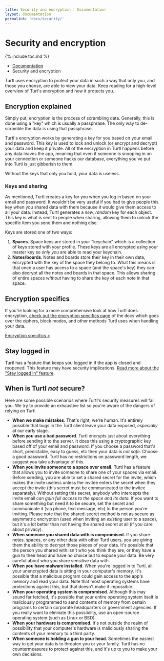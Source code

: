 ```yaml
---
title: Security and encryption | Documentation
layout: documentation
permalink: 'docs/security/'
---
```


# Security and encryption
{% include toc.md %}

<ul class="uk-breadcrumb uk-padding-small uk-padding-remove-vertical uk-padding-remove-right">
<li><a href="/docs">Documentation</a></li>
<li>Security and encryption</li>
</ul>


Turtl uses encryption to protect your data in such a way that only you, and
those you choose, are able to view your data. Keep reading for a high-level
overview of Turt's encryption and how it protects you.

## Encryption explained

Simply put, encryption is the process of scrambling data. Generally, this is
done using a "key" which is usually a passphrase. The only way to de-scramble
the data is using that passphrase.

Turtl's encryption works by generating a key for you based on your
email and password. This key is used to lock and unlock (or encrypt and
decrypt) your data and keep it private. All of the encryption in Turtl happens
before any data leaves the app, meaning that even if someone is snooping in on
your connection or someone hacks our database, everything you've put into Turtl
is just gibberish to them.

Without the keys that only you hold, your data is useless.

### Keys and sharing

As mentioned, Turtl creates a key for you when you log in based on your email
and password. It wouldn't be very useful if you had to give people this key when
you shared data with them because it would give them access to all your data.
Instead, Turtl generates a *new, random* key for each object. This key is what
is sent to people when sharing, allowing them to unlock the specific item you
send them and nothing else.

Keys are stored one of two ways:

1. __Spaces__. Space keys are stored in your "keychain" which is a collection of
keys stored with your profile. These keys are all encrypted using your master
key so *only you* are able to read your keychain.
1. __Notes/boards__. Notes and boards store their key in their own data, encrypted with the key of
the space they belong to. What this means is that once a user has access to a
space (and the space's key) they can also decrypt all the notes and boards in that space.
This allows sharing of entire spaces *without* having to share the key of each
note in that space.

## Encryption specifics

If you're looking for a more comprehensive look at how Turtl does encryption,
[check out the encryption specifics page](/docs/security/encryption-specifics) of the docs
which goes over the ciphers, block modes, and other methods Turtl uses when
handling your data.

[Encryption specifics &raquo;](/docs/security/encryption-specifics)

## Stay logged in

Turtl has a feature that keeps you logged in if the app is closed and reopened.
This feature may have security implications. [Read more about the "Stay logged in"
feature](/docs/security/stay-logged-in).

## When is Turtl *not* secure?

Here are some possible scenarios where Turtl's security measures will fail you.
We try to provide an exhaustive list so you're aware of the dangers of relying
on Turtl.

- __When we make mistakes__. That's right, we're human. It's entirely possible
that bugs in the Turtl client leave your data exposed, *especially* at our
early stage.
- __When you use a bad password__. Turtl encrypts just about everything before
sending it to the server. It does this using a cryptographic key based off of
your email and password. If you choose a password that's
short, predictable, easy to guess, etc then your data is *not safe*. Choose a
good password. Turtl has no restrictions on password length, we suggest
you take advantage of this.
- __When you invite someone to a space over email.__ Turtl has a feature that
allows you to invite someone to share one of your spaces via email. Before
sending, you are able to set a shared secret for the invite, which makes the
invite useless unless the invitee enters the secret when they accept the invite
(this secret must be communicated to the invitee separately). Without setting
this secret, anybody who intercepts the invite email *can gain full access to
the space and its data*. If you want to share something but need it to be 
secure, set the secret and communicate it (via phone, text message, etc) to the
person you're inviting. Please note that the shared-secret method is not as
secure as asymmetric encryption (used when inviting an *existing* user to a
space), but it's a lot better than not having the shared secret at all (if you
care about privacy).
- __When someone you shared data with is compromised.__ If you share
notes, spaces, or any other data with other Turtl users, you are giving them the
ability to decrypt those pieces of your data. It's possible that the person you
shared with isn't who you think they are, or they have a gun to their head and
have no choice but to expose your data. Be very careful about who you share
sensitive data with.
- __When you have malware installed__. When you're logged in to Turtl, all your
unencrypted data is sitting in your computer's memory. It's possible that a
malicious program could gain access to the app's memory and read your data.
Note that most operating systems have protections against this, but that doesn't
make it impossible.
- __When your operating system is compromised__. Although this may sound far
fetched, it's possible that your entire operating system itself is maliciously
programmed to send contents of memory from certain programs to certain corporate
headquarters or government agencies. If you really want to elminate this
possibility, use an open-source operating system (such as Linux or BSD).
- __When your hardware is compromised__. It's not outside the realm of
possibility that your computer's hardware is maliciously sharing the contents of
your memory to a third party.
- __When someone is holding a gun to your head__. Sometimes the easiest way to
get your data is to threaten you or your family. Turtl has no countermeasures to
protect against this, and it's up to you to make your own decisions.

